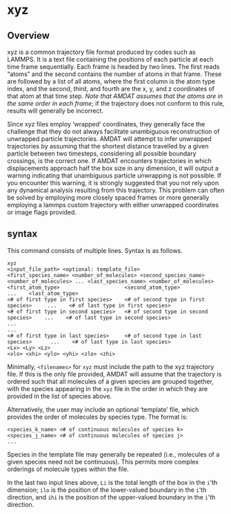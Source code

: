 <h1>xyz</h1>

<h2>Overview</h2>

xyz is a common trajectory file format produced by codes such as LAMMPS. It is a text file containing the positions of each particle at each time frame sequentially. Each frame is headed by two lines. The first reads “atoms” and the second contains the number of atoms in that frame. These are followed by a list of all atoms, where the first column is the atom type index, and the second, third, and fourth are the x, y, and z coordinates of that atom at that time step. _Note that AMDAT assumes that the atoms are in the same order in each frame_; if the trajectory does not conform to this rule, results will generally be incorrect. 

Since xyz files employ ‘wrapped’ coordinates, they generally face the challenge that they do not always facilitate unambiguous reconstruction of unwrapped particle trajectories. AMDAT will attempt to infer unwrapped trajectories by assuming that the shortest distance travelled by a given particle between two timesteps, considering all possible boundary crossings, is the correct one. If AMDAT encounters trajectories in which displacements approach half the box size in any dimension, it will output a warning indicating that unambiguous particle unwrapping is not possible. If you encounter this warning, it is strongly suggested that you not rely upon any dynamical analysis resulting from this trajectory. This problem can often be solved by employing more closely spaced frames or more generally employing a lammps custom trajectory with either unwrapped coordinates or image flags provided.

<h2>syntax</h2>

This command consists of multiple lines. Syntax is as follows.

```
xyz
<input_file_path> <optional: template_file>
<first_species_name> <number_of_molecules> <second_species_name> <number_of_molecules> ... <last_species_name> <number_of_molecules> 
<first_atom_type>                     <second_atom_type>                      ...    <last_atom_type>
<# of first type in first species>    <# of second type in first species>     ...    <# of last type in first species> 
<# of first type in second species>   <# of second type in second species>    ...    <# of last type in second species>
...
...
<# of first type in last species>     <# of second type in last species>      ...    <# of last type in last species>
<Lx> <Ly> <Lz>
<xlo> <xhi> <ylo> <yhi> <zlo> <zhi>
```

Minimally, `<filenames>` for `xyz` must include the path to the xyz trajectory file. If this is the only file provided, AMDAT will assume that the trajectory is ordered such that all molecules of a given species are grouped together, with the species appearing in the `xyz` file in the order in which they are provided in the list of species above.

Alternatively, the user may include an optional ‘template’ file, which provides the order of molecules by species type. The format is:

```
<species_k_name> <# of continuous molecules of species k>
<species_j_name> <# of continuous molecules of species j>
...
```

Species in the template file may generally be repeated (i.e., molecules of a given species need not be continuous). This permits more complex orderings of molecule types within the file.

In the last two input lines above, `Li` is the total length of the box in the `i`’th dimension; `ilo` is the position of the lower-valued boundary in the `i`’th direction, and `ihi` is the position of the upper-valued boundary in the `i`’th direction.
